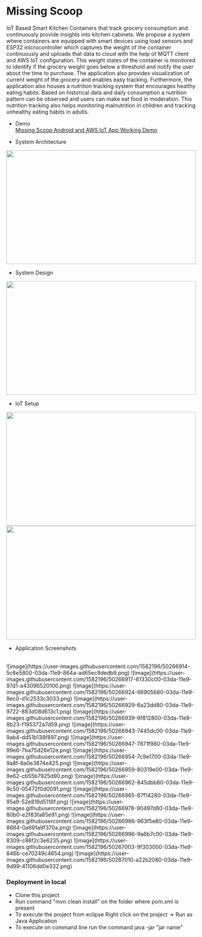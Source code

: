# Missing Scoop

  IoT Based Smart Kitchen Containers that track grocery consumption and continuously provide insights into kitchen cabinets. We propose a system where containers are equipped with smart devices using load sensors and ESP32 microcontroller which captures the weight of the container continuously and uploads that data to cloud with the help of MQTT client and AWS IoT configuration. This weight states of the container is monitored to identify if the grocery weight goes below a threshold and notify the user about the time to purchase. The application also provides visualization of current weight of the grocery and enables easy tracking. Furthermore, the application also houses a nutrition tracking system that encourages healthy eating habits. Based on historical data and daily consumption a nutrition pattern can be observed and users can make eat food in moderation. This nutrition tracking also helps monitoring malnutrition in children and tracking unhealthy eating habits in adults.

- Demo
  <br>[Missing Scoop Android and AWS IoT App Working Demo](https://youtu.be/yH8PBcnbjS8)
  
- System Architecture

<img src="https://user-images.githubusercontent.com/1582196/41492266-d7fdf0e0-70b2-11e8-9942-598084a791f4.png" width="500" height="300">

- System Design

<img src="https://user-images.githubusercontent.com/1582196/41492279-f26eb96e-70b2-11e8-9fa6-de97a1615ae5.png" width="500" height="300">

- IoT Setup

<img src="https://user-images.githubusercontent.com/1582196/41492303-29e5a6aa-70b3-11e8-84ba-d3e6ea7211e5.png" width="500" height="300"> <img src="https://user-images.githubusercontent.com/1582196/41492308-380a8804-70b3-11e8-921e-a05410272cfd.png" width="500" height="300">

- Application Screenshots
<br>
![image](https://user-images.githubusercontent.com/1582196/50266914-5c6e5800-03da-11e9-864a-ad65ec9dedb9.png)
![image](https://user-images.githubusercontent.com/1582196/50266917-61330c00-03da-11e9-97d1-a43096520100.png)
![image](https://user-images.githubusercontent.com/1582196/50266924-66905680-03da-11e9-9ec0-d1c2533c3033.png)
![image](https://user-images.githubusercontent.com/1582196/50266929-6a23dd80-03da-11e9-9722-883d08d613c1.png)
![image](https://user-images.githubusercontent.com/1582196/50266939-6f812800-03da-11e9-8b23-f195372a7d59.png)
![image](https://user-images.githubusercontent.com/1582196/50266943-7445dc00-03da-11e9-9ab4-dd51b138f897.png)
![image](https://user-images.githubusercontent.com/1582196/50266947-7871f980-03da-11e9-99e6-7ba75d26e12e.png)
![image](https://user-images.githubusercontent.com/1582196/50266954-7c9e1700-03da-11e9-9a8f-8a0e3874e425.png)
![image](https://user-images.githubusercontent.com/1582196/50266959-80319e00-03da-11e9-9e62-cb55b7925d90.png)
![image](https://user-images.githubusercontent.com/1582196/50266962-845dbb80-03da-11e9-9c50-05472f0d0091.png)
![image](https://user-images.githubusercontent.com/1582196/50266965-87f14280-03da-11e9-95a9-52e819d5116f.png)
![image](https://user-images.githubusercontent.com/1582196/50266978-90497d80-03da-11e9-80b0-e2f83fa85e91.png)
![image](https://user-images.githubusercontent.com/1582196/50266986-963f5e80-03da-11e9-8684-0a691a9f370a.png)
![image](https://user-images.githubusercontent.com/1582196/50266996-9a6b7c00-03da-11e9-8309-c86f2c3e6235.png)
![image](https://user-images.githubusercontent.com/1582196/50267003-9f303000-03da-11e9-846b-ce70249c4654.png)
![image](https://user-images.githubusercontent.com/1582196/50267010-a22b2080-03da-11e9-9d99-41106dd0e332.png)

### Deployment in local
- Clone this project
- Run command "mvn clean install" on the folder where pom.xml is present
- To execute the project from eclipse Right click on the project -> Run as Java Application
- To execute on command line run the command java -jar "jar name"
